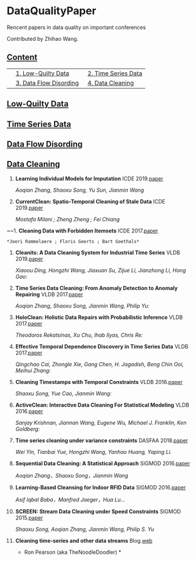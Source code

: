 # DataQualityPaper
Rencent papers in data quality on important conferences 

Contributed by Zhihao Wang.

## [Content](#content)

<table>
<!-- <tr><td colspan="2"><a href="#survey-papers">1. Survey</a></td></tr> 
<tr><td colspan="2"><a href="#models">2. Models</a></td></tr> -->
<tr>
    <td>&emsp;<a href="#low-quilty-data">1.  Low-Quilty Data</a></td>
    <td>&ensp;<a href="#time-series-data">2.  Time Series Data</a></td>
</tr>
<tr>
    <td>&emsp;<a href="#data-flow-disording">3.  Data Flow Disording</a></td>
    <td>&ensp;<a href="#data-cleaning">4.  Data Cleaning</a></td>
</tr>
</table>

## [Low-Quilty Data](#content)

    
## [Time Series Data](#content)


    
## [Data Flow Disording](#content)

    
## [Data Cleaning](#content)

1. **Learning Individual Models for Imputation** ICDE 2019.[paper](http://ieeexplore-ieee-org-s.ivpn.hit.edu.cn/stamp/stamp.jsp?tp=&arnumber=8731351)

    *Aoqian Zhang, Shaoxu Song, Yu Sun, Jianmin Wang*
        
1. **CurrentClean: Spatio-Temporal Cleaning of Stale Data** ICDE 2019.[paper](http://ieeexplore-ieee-org-s.ivpn.hit.edu.cn/stamp/stamp.jsp?tp=&arnumber=8731522)

    *Mostafa Milani ; Zheng Zheng ; Fei Chiang*
    
~~1. **Cleaning Data with Forbidden Itemsets** ICDE 2017.[paper](http://ieeexplore-ieee-org-s.ivpn.hit.edu.cn/stamp/stamp.jsp?tp=&arnumber=7930034)

    *Joeri Rammelaere ; Floris Geerts ; Bart Goethals*
    
1. **Cleanits: A Data Cleaning System for Industrial Time Series** VLDB 2019.[paper](http://www.vldb.org/pvldb/vol12/p1786-ding.pdf)

    *Xiaoou Ding, Hongzhi Wang, Jiaxuan Su, Zijue Li, Jianzhong Li, Hong Gao:*
    
1. **Time Series Data Cleaning: From Anomaly Detection to Anomaly Repairing** VLDB 2017.[paper](http://www.vldb.org/pvldb/vol10/p1046-song.pdf)

    *Aoqian Zhang, Shaoxu Song, Jianmin Wang, Philip Yu:*
    
 1. **HoloClean: Holistic Data Repairs with Probabilistic Inference** VLDB 2017.[paper](http://www.vldb.org/pvldb/vol10/p1190-rekatsinas.pdf)

    *Theodoros Rekatsinas, Xu Chu, Ihab Ilyas, Chris Re:*   
    
 1. **Effective Temporal Dependence Discovery in Time Series Data** VLDB 2017.[paper](http://www.vldb.org/pvldb/vol11/p893-cai.pdf)

    *Qingchao Cai, Zhongle Xie, Gang Chen, H. Jagadish, Beng Chin Ooi, Meihui Zhang:*   

 1. **Cleaning Timestamps with Temporal Constraints**  VLDB 2016.[paper](http://www.vldb.org/pvldb/vol9/p708-song.pdf)

    *Shaoxu Song, Yue Cao, Jianmin Wang:*   
    
 1. **ActiveClean: Interactive Data Cleaning For Statistical Modeling**  VLDB 2016.[paper](http://www.vldb.org/pvldb/vol9/p948-krishnan.pdf)

    *Sanjay Krishnan, Jiannan Wang, Eugene Wu, Michael J. Franklin, Ken Goldberg:*   
    
 1. **Time series cleaning under variance constraints**  DASFAA 2018.[paper](http://link-springer-com-s.ivpn.hit.edu.cn/content/pdf/10.1007%2F978-3-319-91455-8.pdf)

    *Wei Yin, Tianbai Yue, Hongzhi Wang, Yanhao Huang, Yaping Li.*   
    
1. **Sequential Data Cleaning: A Statistical Approach**  SIGMOD 2016.[paper](http://ise.thss.tsinghua.edu.cn/sxsong/doc/16sigmod-sequential.pdf)

    *Aoqian Zhang，Shaoxu Song，Jianmin Wang*   
    
1. **Learning-Based Cleansing for Indoor RFID Data**  SIGMOD 2016.[paper]()

    *Asif Iqbal Baba，Manfred Jaeger，Hua Lu...*   
    
 1. **SCREEN: Stream Data Cleaning under Speed Constraints**  SIGMOD 2015.[paper](https://www.semanticscholar.org/paper/SCREEN%3A-Stream-Data-Cleaning-under-Speed-Song-Zhang/ec4b1bee27c0294d1819bd9186ed09e8df960aa1)

    *Shaoxu Song, Aoqian Zhang, Jianmin Wang, Philip S. Yu*   
       
 1. **Cleaning time-series and other data streams**  Blog.[web](http://exploringdatablog.blogspot.com/2011/11/cleaning-time-series-and-other-data.html)

    * Ron Pearson (aka TheNoodleDoodler) *   
